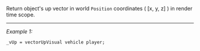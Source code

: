 Return object's up vector in world `Position` coordinates ( [x, y, z] ) in render time scope.


---
*Example 1:*
```sqf
_vUp = vectorUpVisual vehicle player;
```